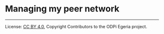 <!-- SPDX-License-Identifier: CC-BY-4.0 -->
<!-- Copyright Contributors to the ODPi Egeria project. -->

# Managing my peer network



----
License: [CC BY 4.0](https://creativecommons.org/licenses/by/4.0/),
Copyright Contributors to the ODPi Egeria project.